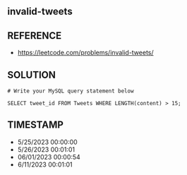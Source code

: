 ## invalid-tweets

## REFERENCE

- https://leetcode.com/problems/invalid-tweets/

## SOLUTION

``` MySQL
# Write your MySQL query statement below

SELECT tweet_id FROM Tweets WHERE LENGTH(content) > 15;

```


## TIMESTAMP

- 5/25/2023 00:00:00
- 5/26/2023 00:01:01
- 06/01/2023 00:00:54
- 6/11/2023 00:01:01
